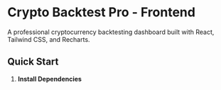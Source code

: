 # Crypto Backtest Pro - Frontend

A professional cryptocurrency backtesting dashboard built with React, Tailwind CSS, and Recharts.

## Quick Start

1. **Install Dependencies**
